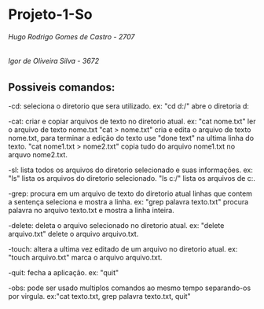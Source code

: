# Projeto-1-So
###### Hugo Rodrigo Gomes de Castro - 2707
###### Igor de Oliveira Silva - 3672

## Possiveis comandos:

  -cd: seleciona o diretorio que sera utilizado.
    ex: "cd d:/" abre o diretoria d:
    
  -cat: criar e copiar arquivos de texto no diretorio atual.
    ex: "cat nome.txt" ler o arquivo de texto nome.txt
        "cat > nome.txt" cria e edita o arquivo de texto nome.txt, para terminar a edição do texto use "done text" na ultima linha do texto.
        "cat nome1.txt > nome2.txt" copia tudo do arquivo nome1.txt no arquvo nome2.txt.
        
  -sl: lista todos os arquivos do diretorio selecionado e suas informações.
    ex: "ls" lista os arquivos do diretorio selecionado.
        "ls c:/" lista os arquivos de c:.
        
  -grep: procura em um arquivo de texto do diretorio atual linhas que contem a sentença seleciona e mostra a linha.
    ex: "grep palavra texto.txt" procura palavra no arquivo texto.txt e mostra a linha inteira.
    
  -delete: deleta o arquivo selecionado no diretorio atual.
    ex: "delete arquivo.txt" delete o arquivo arquivo.txt.
    
  -touch: altera a ultima vez editado de um arquivo no diretorio atual.
    ex: "touch arquivo.txt" marca o arquivo arquivo.txt.
    
  -quit: fecha a aplicação.
    ex: "quit"
    
  -obs: pode ser usado multiplos comandos ao mesmo tempo separando-os por virgula.
    ex:"cat texto.txt, grep palavra texto.txt, quit"
   
